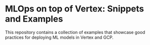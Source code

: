 # MLOps on top of Vertex: Snippets and Examples

This repository contains a collection of examples that showcase good practices for deploying ML models in Vertex and GCP.

